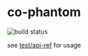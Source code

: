 co-phantom
===

![build status](https://travis-ci.org/kolodny/co-phantom.svg)

see [test/api-ref](test/api-ref) for usage
